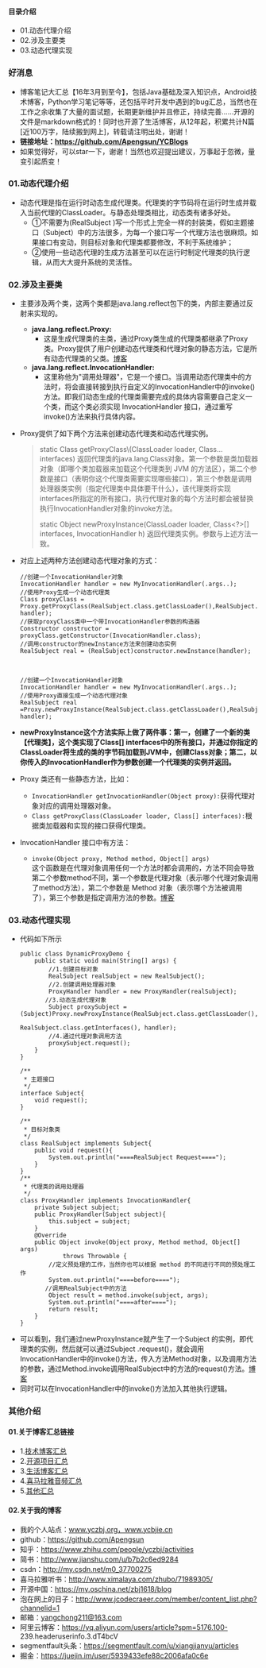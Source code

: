 #### 目录介绍
- 01.动态代理介绍
- 02.涉及主要类
- 03.动态代理实现




### 好消息
- 博客笔记大汇总【16年3月到至今】，包括Java基础及深入知识点，Android技术博客，Python学习笔记等等，还包括平时开发中遇到的bug汇总，当然也在工作之余收集了大量的面试题，长期更新维护并且修正，持续完善……开源的文件是markdown格式的！同时也开源了生活博客，从12年起，积累共计N篇[近100万字，陆续搬到网上]，转载请注明出处，谢谢！
- **链接地址：https://github.com/Apengsun/YCBlogs**
- 如果觉得好，可以star一下，谢谢！当然也欢迎提出建议，万事起于忽微，量变引起质变！




### 01.动态代理介绍
- 动态代理是指在运行时动态生成代理类。代理类的字节码将在运行时生成并载入当前代理的ClassLoader。与静态处理类相比，动态类有诸多好处。
    - ①不需要为\(RealSubject \)写一个形式上完全一样的封装类，假如主题接口（Subject）中的方法很多，为每一个接口写一个代理方法也很麻烦。如果接口有变动，则目标对象和代理类都要修改，不利于系统维护；
    - ②使用一些动态代理的生成方法甚至可以在运行时制定代理类的执行逻辑，从而大大提升系统的灵活性。




### 02.涉及主要类
- 主要涉及两个类，这两个类都是java.lang.reflect包下的类，内部主要通过反射来实现的。
    - **java.lang.reflect.Proxy:**
        - 这是生成代理类的主类，通过Proxy类生成的代理类都继承了Proxy类。Proxy提供了用户创建动态代理类和代理对象的静态方法，它是所有动态代理类的父类。[博客](https://github.com/Apengsun/YCBlogs)
    - **java.lang.reflect.InvocationHandler:**
        - 这里称他为"调用处理器"，它是一个接口。当调用动态代理类中的方法时，将会直接转接到执行自定义的InvocationHandler中的invoke\(\)方法。即我们动态生成的代理类需要完成的具体内容需要自己定义一个类，而这个类必须实现 InvocationHandler 接口，通过重写invoke\(\)方法来执行具体内容。
- Proxy提供了如下两个方法来创建动态代理类和动态代理实例。
    > static Class<?> getProxyClass\(ClassLoader loader, Class<?>... interfaces\) 返回代理类的java.lang.Class对象。第一个参数是类加载器对象（即哪个类加载器来加载这个代理类到 JVM 的方法区），第二个参数是接口（表明你这个代理类需要实现哪些接口），第三个参数是调用处理器类实例（指定代理类中具体要干什么），该代理类将实现interfaces所指定的所有接口，执行代理对象的每个方法时都会被替换执行InvocationHandler对象的invoke方法。
    >
    > static Object newProxyInstance\(ClassLoader loader, Class<?>\[\] interfaces, InvocationHandler h\) 返回代理类实例。参数与上述方法一致。
- 对应上述两种方法创建动态代理对象的方式：

    ```
    //创建一个InvocationHandler对象
    InvocationHandler handler = new MyInvocationHandler(.args..);
    //使用Proxy生成一个动态代理类
    Class proxyClass = Proxy.getProxyClass(RealSubject.class.getClassLoader(),RealSubject.class.getInterfaces(), handler);
    //获取proxyClass类中一个带InvocationHandler参数的构造器
    Constructor constructor = proxyClass.getConstructor(InvocationHandler.class);
    //调用constructor的newInstance方法来创建动态实例
    RealSubject real = (RealSubject)constructor.newInstance(handler);
    
    
    
    //创建一个InvocationHandler对象
    InvocationHandler handler = new MyInvocationHandler(.args..);
    //使用Proxy直接生成一个动态代理对象
    RealSubject real =Proxy.newProxyInstance(RealSubject.class.getClassLoader(),RealSubject.class.getInterfaces(), handler);
    ```
- **newProxyInstance这个方法实际上做了两件事：第一，创建了一个新的类【代理类】，这个类实现了Class\[\] interfaces中的所有接口，并通过你指定的ClassLoader将生成的类的字节码加载到JVM中，创建Class对象；第二，以你传入的InvocationHandler作为参数创建一个代理类的实例并返回。**
- Proxy 类还有一些静态方法，比如：
    - `InvocationHandler getInvocationHandler(Object proxy):`获得代理对象对应的调用处理器对象。
    - `Class getProxyClass(ClassLoader loader, Class[] interfaces):`根据类加载器和实现的接口获得代理类。
- InvocationHandler 接口中有方法：
    - `invoke(Object proxy, Method method, Object[] args)`  
这个函数是在代理对象调用任何一个方法时都会调用的，方法不同会导致第二个参数method不同，第一个参数是代理对象（表示哪个代理对象调用了method方法），第二个参数是 Method 对象（表示哪个方法被调用了），第三个参数是指定调用方法的参数。[博客](https://github.com/Apengsun/YCBlogs)




### 03.动态代理实现
- 代码如下所示
    ```
    public class DynamicProxyDemo {
        public static void main(String[] args) {
            //1.创建目标对象
            RealSubject realSubject = new RealSubject();    
            //2.创建调用处理器对象
            ProxyHandler handler = new ProxyHandler(realSubject);    
           //3.动态生成代理对象
            Subject proxySubject = (Subject)Proxy.newProxyInstance(RealSubject.class.getClassLoader(),
                                                            RealSubject.class.getInterfaces(), handler);   
            //4.通过代理对象调用方法   
            proxySubject.request();    
        }
    }
    
    /**
     * 主题接口
     */
    interface Subject{
        void request();
    }
    
    /**
     * 目标对象类
     */
    class RealSubject implements Subject{
        public void request(){
            System.out.println("====RealSubject Request====");
        }
    }
    /**
     * 代理类的调用处理器
     */
    class ProxyHandler implements InvocationHandler{
        private Subject subject;
        public ProxyHandler(Subject subject){
            this.subject = subject;
        }
        @Override
        public Object invoke(Object proxy, Method method, Object[] args)
                throws Throwable {
            //定义预处理的工作，当然你也可以根据 method 的不同进行不同的预处理工作
            System.out.println("====before====");
           //调用RealSubject中的方法
            Object result = method.invoke(subject, args);
            System.out.println("====after====");
            return result;
        }
    }
    ```
- 可以看到，我们通过newProxyInstance就产生了一个Subject 的实例，即代理类的实例，然后就可以通过Subject .request()，就会调用InvocationHandler中的invoke()方法，传入方法Method对象，以及调用方法的参数，通过Method.invoke调用RealSubject中的方法的request()方法。[博客](https://github.com/Apengsun/YCBlogs)
- 同时可以在InvocationHandler中的invoke()方法加入其他执行逻辑。



### 其他介绍
#### 01.关于博客汇总链接
- 1.[技术博客汇总](https://www.jianshu.com/p/614cb839182c)
- 2.[开源项目汇总](https://blog.csdn.net/m0_37700275/article/details/80863574)
- 3.[生活博客汇总](https://blog.csdn.net/m0_37700275/article/details/79832978)
- 4.[喜马拉雅音频汇总](https://www.jianshu.com/p/f665de16d1eb)
- 5.[其他汇总](https://www.jianshu.com/p/53017c3fc75d)



#### 02.关于我的博客
- 我的个人站点：www.yczbj.org，www.ycbjie.cn
- github：https://github.com/Apengsun
- 知乎：https://www.zhihu.com/people/yczbj/activities
- 简书：http://www.jianshu.com/u/b7b2c6ed9284
- csdn：http://my.csdn.net/m0_37700275
- 喜马拉雅听书：http://www.ximalaya.com/zhubo/71989305/
- 开源中国：https://my.oschina.net/zbj1618/blog
- 泡在网上的日子：http://www.jcodecraeer.com/member/content_list.php?channelid=1
- 邮箱：yangchong211@163.com
- 阿里云博客：https://yq.aliyun.com/users/article?spm=5176.100- 239.headeruserinfo.3.dT4bcV
- segmentfault头条：https://segmentfault.com/u/xiangjianyu/articles
- 掘金：https://juejin.im/user/5939433efe88c2006afa0c6e




